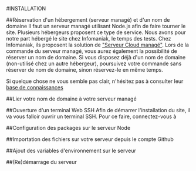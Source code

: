 #INSTALLATION

##Réservation d'un hébergement (serveur managé) et d'un nom de domaine
Il faut un serveur managé utilisant Node.js afin de faire tourner le site.
Plusieurs hébergeurs proposent ce type de service.
Nous avons pour notre part hébergé le site chez Infomaniak, le temps des tests.
Chez Infomaniak, ils proposent la solution de ["Serveur Cloud managé"](https://shop.infomaniak.com/order/select/vps_only).
Lors de la commande du serveur managé, vous aurez également la possibilité de réserver un nom de domaine.
Si vous disposez déjà d'un nom de domaine (non-utilisé chez un autre hébergeur), poursuivez votre commande sans réserver de nom de domaine, sinon réservez-le en même temps.

Si quelque chose ne vous semble pas clair, n'hésitez pas à consulter leur [base de connaissances](https://www.infomaniak.com/fr/support/faq/admin2)

##Lier votre nom de domaine à votre serveur managé

##Ouverture d'un terminal Web SSH
Afin de démarrer l'installation du site, il va vous falloir ouvrir un terminal SSH.
Pour ce faire, connectez-vous à

##Configuration des packages sur le serveur Node

##Importation des fichiers sur votre serveur depuis le compte Github

##Ajout des variables d'environnement sur le serveur

##(Re)démarrage du serveur
